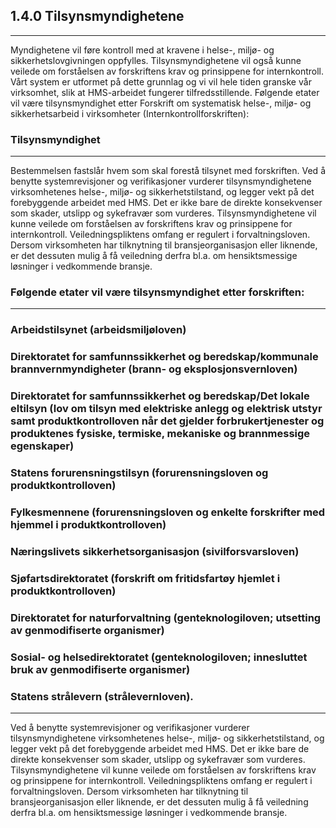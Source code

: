 ## 1.4.0 Tilsynsmyndighetene
**************
Myndighetene vil føre kontroll med at kravene i helse-, miljø- og sikkerhetslovgivningen oppfylles. Tilsynsmyndighetene vil også kunne veilede om forståelsen av forskriftens krav og prinsippene for internkontroll.
Vårt system er utformet på dette grunnlag og vi vil hele tiden granske vår virksomhet, slik at HMS-arbeidet fungerer tilfredsstillende.
Følgende etater vil være tilsynsmyndighet etter Forskrift om systematisk helse-, miljø- og sikkerhetsarbeid i virksomheter (Internkontrollforskriften):
 
### Tilsynsmyndighet
********************
Bestemmelsen fastslår hvem som skal forestå tilsynet med forskriften. 
Ved å benytte systemrevisjoner og verifikasjoner vurderer tilsynsmyndighetene virksomhetenes helse-, miljø- og sikkerhetstilstand, og legger vekt på det forebyggende arbeidet med HMS. Det er ikke bare de direkte konsekvenser som skader, utslipp og sykefravær som vurderes. Tilsynsmyndighetene vil kunne veilede om forståelsen av forskriftens krav og prinsippene for internkontroll. Veiledningspliktens omfang er regulert i forvaltningsloven. Dersom virksomheten har tilknytning til bransjeorganisasjon eller liknende, er det dessuten mulig å få veiledning derfra bl.a. om hensiktsmessige løsninger i vedkommende bransje.

### Følgende etater vil være tilsynsmyndighet etter forskriften:
**************************************************************
### Arbeidstilsynet (arbeidsmiljøloven)
### Direktoratet for samfunnssikkerhet og beredskap/kommunale brannvernmyndigheter (brann- og eksplosjonsvernloven)
### Direktoratet for samfunnssikkerhet og beredskap/Det lokale eltilsyn (lov om tilsyn med elektriske anlegg og elektrisk utstyr samt produktkontrolloven når det gjelder forbrukertjenester og produktenes fysiske, termiske, mekaniske og brannmessige egenskaper)
### Statens forurensningstilsyn (forurensningsloven og produktkontrolloven)
### Fylkesmennene (forurensningsloven og enkelte forskrifter med hjemmel i produktkontrolloven)
### Næringslivets sikkerhetsorganisasjon (sivilforsvarsloven)
### Sjøfartsdirektoratet (forskrift om fritidsfartøy hjemlet i produktkontrolloven)
### Direktoratet for naturforvaltning (genteknologiloven; utsetting av genmodifiserte organismer)
### Sosial- og helsedirektoratet (genteknologiloven; innesluttet bruk av genmodifiserte organismer)
### Statens strålevern (strålevernloven).
*********************************************************************************************************************************************
Ved å benytte systemrevisjoner og verifikasjoner vurderer tilsynsmyndighetene virksomhetenes helse-, miljø- og sikkerhetstilstand, og legger vekt på det forebyggende arbeidet med HMS. Det er ikke bare de direkte konsekvenser som skader, utslipp og sykefravær som vurderes. Tilsynsmyndighetene vil kunne veilede om forståelsen av forskriftens krav og prinsippene for internkontroll. Veiledningspliktens omfang er regulert i forvaltningsloven. Dersom virksomheten har tilknytning til bransjeorganisasjon eller liknende, er det dessuten mulig å få veiledning derfra bl.a. om hensiktsmessige løsninger i vedkommende bransje.
